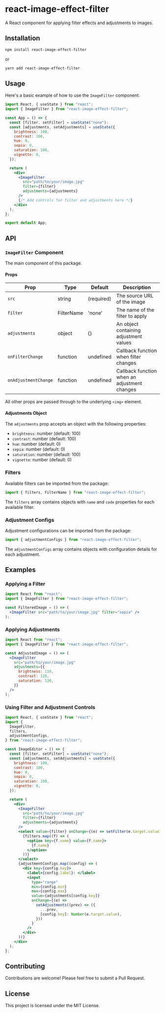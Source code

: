 # react-image-effect-filter

A React component for applying filter effects and adjustments to images.

## Installation

```bash
npm install react-image-effect-filter
```

or

```bash
yarn add react-image-effect-filter
```

## Usage

Here's a basic example of how to use the `ImageFilter` component:

```jsx
import React, { useState } from "react";
import { ImageFilter } from "react-image-effect-filter";

const App = () => {
  const [filter, setFilter] = useState("none");
  const [adjustments, setAdjustments] = useState({
    brightness: 100,
    contrast: 100,
    hue: 0,
    sepia: 0,
    saturation: 100,
    vignette: 0,
  });

  return (
    <div>
      <ImageFilter
        src="path/to/your/image.jpg"
        filter={filter}
        adjustments={adjustments}
      />
      {/* Add controls for filter and adjustments here */}
    </div>
  );
};

export default App;
```

## API

### `ImageFilter` Component

The main component of this package.

#### Props

| Prop                 | Type       | Default    | Description                                  |
| -------------------- | ---------- | ---------- | -------------------------------------------- |
| `src`                | string     | (required) | The source URL of the image                  |
| `filter`             | FilterName | 'none'     | The name of the filter to apply              |
| `adjustments`        | object     | {}         | An object containing adjustment values       |
| `onFilterChange`     | function   | undefined  | Callback function when filter changes        |
| `onAdjustmentChange` | function   | undefined  | Callback function when an adjustment changes |

All other props are passed through to the underlying `<img>` element.

#### Adjustments Object

The `adjustments` prop accepts an object with the following properties:

- `brightness`: number (default: 100)
- `contrast`: number (default: 100)
- `hue`: number (default: 0)
- `sepia`: number (default: 0)
- `saturation`: number (default: 100)
- `vignette`: number (default: 0)

### Filters

Available filters can be imported from the package:

```jsx
import { filters, FilterName } from "react-image-effect-filter";
```

The `filters` array contains objects with `name` and `code` properties for each available filter.

### Adjustment Configs

Adjustment configurations can be imported from the package:

```jsx
import { adjustmentConfigs } from "react-image-effect-filter";
```

The `adjustmentConfigs` array contains objects with configuration details for each adjustment.

## Examples

### Applying a Filter

```jsx
import React from "react";
import { ImageFilter } from "react-image-effect-filter";

const FilteredImage = () => (
  <ImageFilter src="path/to/your/image.jpg" filter="sepia" />
);
```

### Applying Adjustments

```jsx
import React from "react";
import { ImageFilter } from "react-image-effect-filter";

const AdjustedImage = () => (
  <ImageFilter
    src="path/to/your/image.jpg"
    adjustments={{
      brightness: 110,
      contrast: 120,
      saturation: 130,
    }}
  />
);
```

### Using Filter and Adjustment Controls

```jsx
import React, { useState } from "react";
import {
  ImageFilter,
  filters,
  adjustmentConfigs,
} from "react-image-effect-filter";

const ImageEditor = () => {
  const [filter, setFilter] = useState("none");
  const [adjustments, setAdjustments] = useState({
    brightness: 100,
    contrast: 100,
    hue: 0,
    sepia: 0,
    saturation: 100,
    vignette: 0,
  });

  return (
    <div>
      <ImageFilter
        src="path/to/your/image.jpg"
        filter={filter}
        adjustments={adjustments}
      />
      <select value={filter} onChange={(e) => setFilter(e.target.value)}>
        {filters.map((f) => (
          <option key={f.name} value={f.name}>
            {f.name}
          </option>
        ))}
      </select>
      {adjustmentConfigs.map((config) => (
        <div key={config.key}>
          <label>{config.label}: </label>
          <input
            type="range"
            min={config.min}
            max={config.max}
            value={adjustments[config.key]}
            onChange={(e) =>
              setAdjustments((prev) => ({
                ...prev,
                [config.key]: Number(e.target.value),
              }))
            }
          />
        </div>
      ))}
    </div>
  );
};
```

## Contributing

Contributions are welcome! Please feel free to submit a Pull Request.

## License

This project is licensed under the MIT License.
